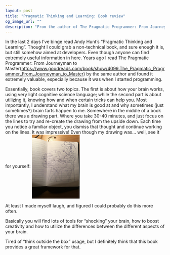 ```yaml
---
layout: post
title: "Pragmatic Thinking and Learning: Book review"
og_image_url: ""
description: "From the author of The Pragmatic Programmer: From Journeyman to Master"
---
```


In the last 2 days I’ve binge read Andy Hunt’s “Pragmatic Thinking and Learning”. Thought I could grab a non-technical book, and sure enough it is, but still somehow aimed at developers. Even though anyone can find extremely useful information in here.
Years ago I read The Pragmatic Programmer: From Journeyman to Master(https://www.goodreads.com/book/show/4099.The_Pragmatic_Programmer_From_Journeyman_to_Master) by the same author and found it extremely valuable, especially because it was when I started programming.

Essentially, book covers two topics. The first is about how your brain works, using very light cognitive science language; while the second part is about utilizing it, knowing how and when certain tricks can help you.
Most importantly, I understand what my brain is good at and why sometimes (just sometimes?) brain farts happen to me.
Somewhere in the middle of a book there was a drawing part. Where you take 30-40 minutes, and just focus on the lines to try and re-create the drawing from the upside down. Each time you notice a familiar object, you dismiss that thought and continue working on the lines. It was impressive! Even though my drawing was… well, see it for yourself:
<img src="/res/photo_2017-05-20_02-26-28.jpg" width="30%" align="center" alt="My drawing">

At least I made myself laugh, and figured I could probably do this more often.

Basically you will find lots of tools for “shocking” your brain, how to boost creativity and how to utilize the differences between the different aspects of your brain.

Tired of “think outside the box” usage, but I definitely think that this book provides a great framework for that.
